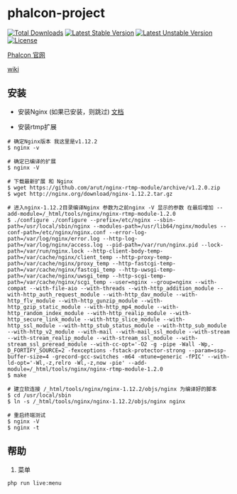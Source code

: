 # phalcon-project
[![Total Downloads](https://poser.pugx.org/limingxinleo/phalcon-project/downloads)](https://packagist.org/packages/limingxinleo/phalcon-project)
[![Latest Stable Version](https://poser.pugx.org/limingxinleo/phalcon-project/v/stable)](https://packagist.org/packages/limingxinleo/phalcon-project)
[![Latest Unstable Version](https://poser.pugx.org/limingxinleo/phalcon-project/v/unstable)](https://packagist.org/packages/limingxinleo/phalcon-project)
[![License](https://poser.pugx.org/limingxinleo/phalcon-project/license)](https://packagist.org/packages/limingxinleo/phalcon-project)


[Phalcon 官网](https://docs.phalconphp.com/zh/latest/index.html)

[wiki](https://github.com/limingxinleo/simple-subcontrollers.phalcon/wiki)

## 安装
- 安装Nginx (如果已安装，则跳过)
[文档](https://github.com/limingxinleo/note/blob/master/development/lnmp.md#安装nginx)

- 安装rtmp扩展
~~~
# 确定Nginx版本 我这里是v1.12.2 
$ nginx -v 

# 确定已编译的扩展
$ nginx -V 

# 下载最新扩展 和 Nginx
$ wget https://github.com/arut/nginx-rtmp-module/archive/v1.2.0.zip
$ wget http://nginx.org/download/nginx-1.12.2.tar.gz

# 进入nginx-1.12.2目录编译Nginx 参数为之前nginx -V 显示的参数 在最后增加 --add-module=/_html/tools/nginx/nginx-rtmp-module-1.2.0
$ ./configure ./configure --prefix=/etc/nginx --sbin-path=/usr/local/sbin/nginx --modules-path=/usr/lib64/nginx/modules --conf-path=/etc/nginx/nginx.conf --error-log-path=/var/log/nginx/error.log --http-log-path=/var/log/nginx/access.log --pid-path=/var/run/nginx.pid --lock-path=/var/run/nginx.lock --http-client-body-temp-path=/var/cache/nginx/client_temp --http-proxy-temp-path=/var/cache/nginx/proxy_temp --http-fastcgi-temp-path=/var/cache/nginx/fastcgi_temp --http-uwsgi-temp-path=/var/cache/nginx/uwsgi_temp --http-scgi-temp-path=/var/cache/nginx/scgi_temp --user=nginx --group=nginx --with-compat --with-file-aio --with-threads --with-http_addition_module --with-http_auth_request_module --with-http_dav_module --with-http_flv_module --with-http_gunzip_module --with-http_gzip_static_module --with-http_mp4_module --with-http_random_index_module --with-http_realip_module --with-http_secure_link_module --with-http_slice_module --with-http_ssl_module --with-http_stub_status_module --with-http_sub_module --with-http_v2_module --with-mail --with-mail_ssl_module --with-stream --with-stream_realip_module --with-stream_ssl_module --with-stream_ssl_preread_module --with-cc-opt='-O2 -g -pipe -Wall -Wp,-D_FORTIFY_SOURCE=2 -fexceptions -fstack-protector-strong --param=ssp-buffer-size=4 -grecord-gcc-switches -m64 -mtune=generic -fPIC' --with-ld-opt='-Wl,-z,relro -Wl,-z,now -pie' --add-module=/_html/tools/nginx/nginx-rtmp-module-1.2.0
$ make

# 建立软连接 /_html/tools/nginx/nginx-1.12.2/objs/nginx 为编译好的脚本
$ cd /usr/local/sbin
$ ln -s /_html/tools/nginx/nginx-1.12.2/objs/nginx nginx

# 重启终端测试
$ nginx -V
$ nginx -t
~~~

## 帮助
1. 菜单
~~~
php run live:menu
~~~
